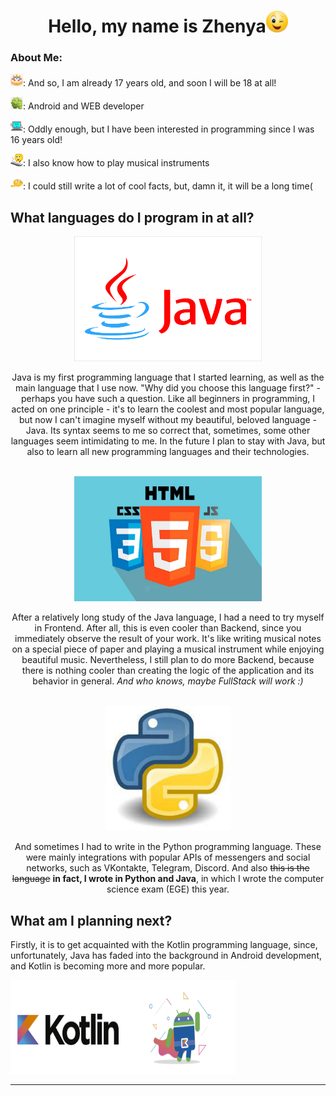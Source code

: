 <div align="center"><h1>Hello, my name is Zhenya<img src="i.webp" height="35" width="35" alt></h1></div>
<div>
    <h3>About Me:</h3>
    <p><img src="cake.jpg" height="20" width="20" alt>: And so, I am already 17 years old, and soon I will be 18 at all!</p>
    <p><img src="android.png" height="20" width="20" alt>: Android and WEB developer</p>
    <p><img src="pk.jpg" height="20" width="20" alt>: Oddly enough, but I have been interested in programming since I was 16 years old!</p>
    <p><img src="music.jpg" height="20" width="20" alt>: I also know how to play musical instruments</p>
    <p><img src="smile.png" height="20" width="20" alt>: I could still write a lot of cool facts, but, damn it, it will be a long time(</p>
</div>
<div>
    <h2>What languages do I program in at all?</h2>
    <div align="center">
        <img src="java.jpg" height="200" width="300" alt>
        <p>Java is my first programming language that I started learning, as well as the main language that I use now. "Why did you choose this language first?" - perhaps you have such a question. Like all beginners in programming, I acted on one principle - it's to learn the coolest and most popular language, but now I can't imagine myself without my beautiful, beloved language - Java. Its syntax seems to me so correct that, sometimes, some other languages seem intimidating to me. In the future I plan to stay with Java, but also to learn all new programming languages and their technologies.</p>
        <br>
        <img src="front.jpg" height="200" width="300" alt>
        <p>After a relatively long study of the Java language, I had a need to try myself in Frontend. After all, this is even cooler than Backend, since you immediately observe the result of your work. It's like writing musical notes on a special piece of paper and playing a musical instrument while enjoying beautiful music. Nevertheless, I still plan to do more Backend, because there is nothing cooler than creating the logic of the application and its behavior in general. <i>And who knows, maybe FullStack will work :)</i></p>
        <br>
        <img src="python.webp" height="200" width="200" alt>
        <p>And sometimes I had to write in the Python programming language. These were mainly integrations with popular APIs of messengers and social networks, such as VKontakte, Telegram, Discord. And also <s>this is the language</s> <b>in fact, I wrote in Python and Java</b>, in which I wrote the computer science exam (EGE) this year.</p>
    </div>
</div>
<div>
    <h2>What am I planning next?</h2>
    <p>Firstly, it is to get acquainted with the Kotlin programming language, since, unfortunately, Java has faded into the background in Android development, and Kotlin is becoming more and more popular.</p>
    <img src="kotlin.png" height="150" width="360" alt>
    <hr>
</div>
